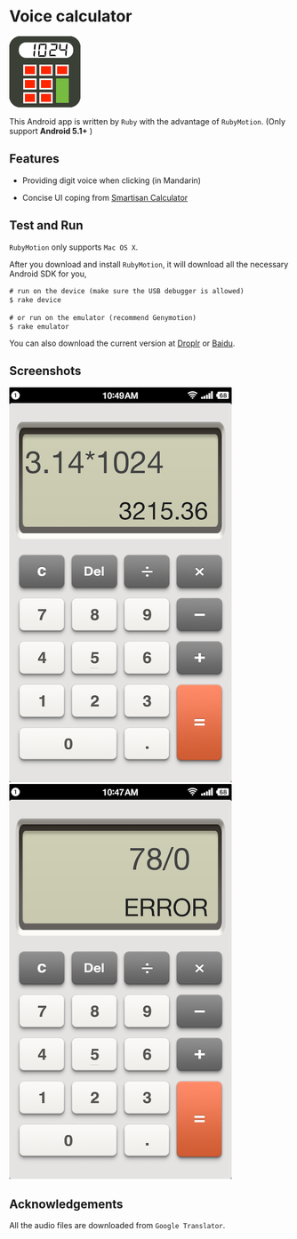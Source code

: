 # Voice calculator

![](icon.png)

This Android app is written by `Ruby` with the advantage of `RubyMotion`.
(Only support **Android 5.1+** )
## Features

- Providing digit voice when clicking (in Mandarin)

- Concise UI coping from [Smartisan Calculator](http://www.smartisan.com/#/home)

## Test and Run

`RubyMotion` only supports `Mac OS X`.

After you download and install `RubyMotion`, it will download all the necessary Android SDK for you,

```
# run on the device (make sure the USB debugger is allowed)
$ rake device

# or run on the emulator (recommend Genymotion)
$ rake emulator
```

You can also download the current version at [Droplr](http://d.pr/f/1dLhW) or [Baidu](http://pan.baidu.com/s/1skm3Gw1).

## Screenshots

![](screen1.png) ![](screen2.png)

## Acknowledgements

All the audio files are downloaded from `Google Translator`.
